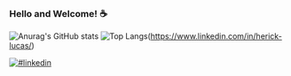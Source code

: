 ### Hello and Welcome! ☕

![Anurag's GitHub stats](https://github-readme-stats.vercel.app/api?username=herick-develop&show_icons=true&theme=radical&rank_icon=github)
![Top Langs](https://github-readme-stats.vercel.app/api/top-langs/?username=herick-develop&layout=compact&theme=radical)(https://www.linkedin.com/in/herick-lucas/)

[![#linkedin](https://img.shields.io/badge/LinkedIn-0077B5?style=for-the-badge&logo=linkedin&logoColor=white)](https://www.linkedin.com/in/herick-lucas/)
